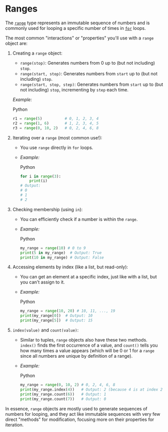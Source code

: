 # Ranges

The [`range`](https://docs.python.org/3/library/stdtypes.html#range) type represents an immutable sequence of numbers and is commonly used for looping a specific number of times in [`for`](https://docs.python.org/3/reference/compound_stmts.html#for) loops.

The most common "interactions" or "properties" you'll use with a `range` object are:

1.  Creating a `range` object:

    * `range(stop)`: Generates numbers from 0 up to (but not including) `stop`.
    * `range(start, stop)`: Generates numbers from `start` up to (but not including) `stop`.
    * `range(start, stop, step)`: Generates numbers from `start` up to (but not including) `stop`, incrementing by `step` each time.

    _Example:_

    Python

    ```python
    r1 = range(5)          # 0, 1, 2, 3, 4
    r2 = range(1, 6)       # 1, 2, 3, 4, 5
    r3 = range(0, 10, 2)   # 0, 2, 4, 6, 8
    ```
2. Iterating over a `range` (most common use!):
   * You use `range` directly in `for` loops.
   *   _Example:_

       Python

       ```python
       for i in range(3):
           print(i)
       # Output:
       # 0
       # 1
       # 2
       ```
3. Checking membership (using `in`):
   * You can efficiently check if a number is within the `range`.
   *   _Example:_

       Python

       ```python
       my_range = range(10) # 0 to 9
       print(5 in my_range)  # Output: True
       print(10 in my_range) # Output: False
       ```
4. Accessing elements by index (like a list, but read-only):
   * You can get an element at a specific index, just like with a list, but you can't assign to it.
   *   _Example:_

       Python

       ```python
       my_range = range(10, 20) # 10, 11, ..., 19
       print(my_range[0])  # Output: 10
       print(my_range[5])  # Output: 15
       ```
5. `index(value)` and `count(value)`:
   * Similar to tuples, `range` objects also have these two methods. `index()` finds the first occurrence of a value, and `count()` tells you how many times a value appears (which will be 0 or 1 for a `range` since all numbers are unique by definition of a range).
   *   _Example:_

       Python

       ```python
       my_range = range(0, 10, 2) # 0, 2, 4, 6, 8
       print(my_range.index(4))   # Output: 2 (because 4 is at index 2 in 0,2,4,6,8)
       print(my_range.count(6))   # Output: 1
       print(my_range.count(7))   # Output: 0
       ```

In essence, `range` objects are mostly used to generate sequences of numbers for looping, and they act like immutable sequences with very few direct "methods" for modification, focusing more on their properties for iteration.
